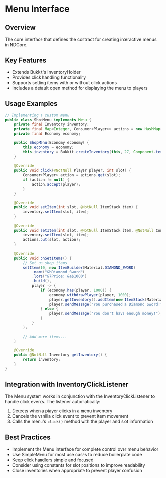 # Menu Interface

## Overview

The core interface that defines the contract for creating interactive menus in NDCore.

## Key Features

- Extends Bukkit's InventoryHolder
- Provides click handling functionality
- Supports setting items with or without click actions
- Includes a default open method for displaying the menu to players

## Usage Examples

```java
// Implementing a custom menu
public class ShopMenu implements Menu {
    private final Inventory inventory;
    private final Map<Integer, Consumer<Player>> actions = new HashMap<>();
    private final Economy economy;
    
    public ShopMenu(Economy economy) {
        this.economy = economy;
        this.inventory = Bukkit.createInventory(this, 27, Component.text("Shop Menu"));
    }
    
    @Override
    public void click(@NotNull Player player, int slot) {
        Consumer<Player> action = actions.get(slot);
        if (action != null) {
            action.accept(player);
        }
    }
    
    @Override
    public void setItem(int slot, @NotNull ItemStack item) {
        inventory.setItem(slot, item);
    }
    
    @Override
    public void setItem(int slot, @NotNull ItemStack item, @NotNull Consumer<Player> action) {
        inventory.setItem(slot, item);
        actions.put(slot, action);
    }
    
    @Override
    public void onSetItems() {
        // Set up shop items
        setItem(10, new ItemBuilder(Material.DIAMOND_SWORD)
            .name("&bDiamond Sword")
            .lore("&7Price: &a$1000")
            .build(), 
            player -> {
                if (economy.has(player, 1000)) {
                    economy.withdrawPlayer(player, 1000);
                    player.getInventory().addItem(new ItemStack(Material.DIAMOND_SWORD));
                    player.sendMessage("You purchased a Diamond Sword!");
                } else {
                    player.sendMessage("You don't have enough money!");
                }
            }
        );
        
        // Add more items...
    }
    
    @Override
    public @NotNull Inventory getInventory() {
        return inventory;
    }
}
```

## Integration with InventoryClickListener

The Menu system works in conjunction with the InventoryClickListener to handle click events. The listener automatically:

1. Detects when a player clicks in a menu inventory
2. Cancels the vanilla click event to prevent item movement
3. Calls the menu's `click()` method with the player and slot information

## Best Practices

- Implement the Menu interface for complete control over menu behavior
- Use SimpleMenu for most use cases to reduce boilerplate code
- Keep click handlers simple and focused
- Consider using constants for slot positions to improve readability
- Close inventories when appropriate to prevent player confusion